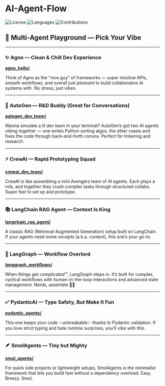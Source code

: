 # AI-Agent-Flow

![License](https://img.shields.io/github/license/tdiprima/OpenAI-Cookbook)
![Languages](https://img.shields.io/github/languages/top/tdiprima/OpenAI-Cookbook)
![Contributions](https://img.shields.io/badge/contributions-welcome-brightgreen)

## 🧠 Multi-Agent Playground — Pick Your Vibe

---

### ✨ **Agno** — Clean & Chill Dev Experience

**[agno_hello/](./src/agno_hello/)**

Think of Agno as the “nice guy” of frameworks — super intuitive APIs, smooth workflows, and overall just *pleasant* to build collaborative AI systems with. No stress, just vibes.

---

### 💬 **AutoGen** — R&D Buddy (Great for Conversations)

**[autogen\_dev_team/](./src/autogen_dev_team/)**

Wanna simulate a lil dev team in your terminal? AutoGen’s got two AI agents vibing together — one writes Python sorting algos, the other roasts and fixes the code through back-and-forth convos. Perfect for tinkering and research.

---

### ⚡ **CrewAI** — Rapid Prototyping Squad

**[crewai\_dev_team/](./src/crewai_dev_team/)**

CrewAI is like assembling a mini Avengers team of AI agents. Each plays a role, and together they crush complex tasks through structured collabs. Super fast to set up and prototype.

---

### 📚 **LangChain RAG Agent** — Context Is King

**[langchain\_rag_agent/](./src/langchain_rag_agent/)**

A classic RAG (Retrieval-Augmented Generation) setup built on LangChain. If your agents need some *receipts* (a.k.a. context), this one’s your go-to.

---

### 🔁 **LangGraph** — Workflow Overlord

**[langgraph_workflows/](./src/langgraph_workflows/)**

When things get *complicated™*, LangGraph steps in. It’s built for complex, cyclical workflows with human-in-the-loop interactions and advanced state management. Nerds, assemble 🧑‍💻

---

### ✅ **PydanticAI** — Type Safety, But Make It Fun

**[pydantic_agents/](./src/pydantic_agents/)**

This one keeps your code ✨unbreakable✨ thanks to Pydantic validation. If you love strict typing and hate runtime surprises, you’ll vibe with this.

---

### 🪶 **SmolAgents** — Tiny but Mighty

**[smol_agents/](./src/smol_agents/)**

For quick side projects or lightweight setups, SmolAgents is the minimalist framework that lets you build fast without a dependency overload. Easy. Breezy. Smol.

<br>
